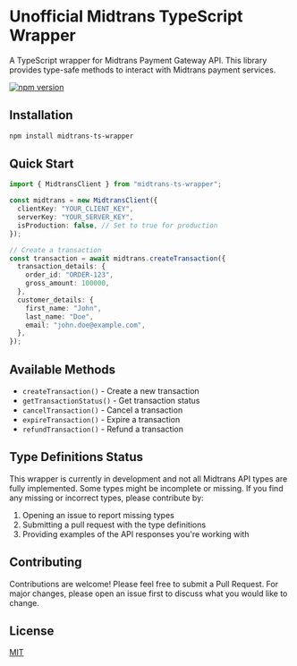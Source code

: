 # Unofficial Midtrans TypeScript Wrapper

A TypeScript wrapper for Midtrans Payment Gateway API. This library provides type-safe methods to interact with Midtrans payment services.

[![npm version](https://img.shields.io/npm/v/midtrans-ts-wrapper)](https://www.npmjs.com/package/midtrans-ts-wrapper)

## Installation

```bash
npm install midtrans-ts-wrapper
```

## Quick Start

```typescript
import { MidtransClient } from "midtrans-ts-wrapper";

const midtrans = new MidtransClient({
  clientKey: "YOUR_CLIENT_KEY",
  serverKey: "YOUR_SERVER_KEY",
  isProduction: false, // Set to true for production
});

// Create a transaction
const transaction = await midtrans.createTransaction({
  transaction_details: {
    order_id: "ORDER-123",
    gross_amount: 100000,
  },
  customer_details: {
    first_name: "John",
    last_name: "Doe",
    email: "john.doe@example.com",
  },
});
```

## Available Methods

- `createTransaction()` - Create a new transaction
- `getTransactionStatus()` - Get transaction status
- `cancelTransaction()` - Cancel a transaction
- `expireTransaction()` - Expire a transaction
- `refundTransaction()` - Refund a transaction

## Type Definitions Status

This wrapper is currently in development and not all Midtrans API types are fully implemented. Some types might be incomplete or missing. If you find any missing or incorrect types, please contribute by:

1. Opening an issue to report missing types
2. Submitting a pull request with the type definitions
3. Providing examples of the API responses you're working with

## Contributing

Contributions are welcome! Please feel free to submit a Pull Request. For major changes, please open an issue first to discuss what you would like to change.

## License

[MIT](LICENSE)

